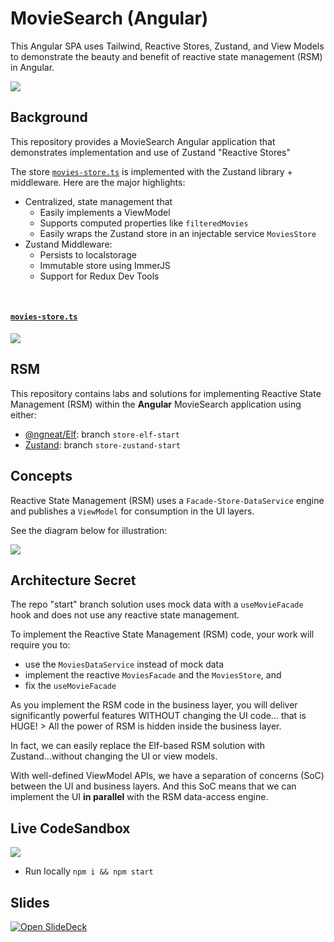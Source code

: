 # MovieSearch (Angular)

This Angular SPA uses Tailwind, Reactive Stores, Zustand, and View Models to demonstrate the beauty and benefit of reactive state management (RSM) in Angular.

[![](https://user-images.githubusercontent.com/210413/213818208-529740e4-2981-4a21-9398-7bc75e4ccf7c.png)](https://codesandbox.io/p/github/ThomasBurleson/zustand-angular-movie-search/draft/frosty-frost?file=%2Fpackage.json&selection=%5B%7B%22endColumn%22%3A47%2C%22endLineNumber%22%3A6%2C%22startColumn%22%3A47%2C%22startLineNumber%22%3A6%7D%5D)

## Background

This repository provides a MovieSearch Angular application that demonstrates implementation and use of Zustand "Reactive Stores"

The store [`movies-store.ts`](src/app/data-access/movies/movies.store.ts) is implemented with the Zustand library + middleware. Here are the major highlights:

- Centralized, state management that
  - Easily implements a ViewModel
  - Supports computed properties like `filteredMovies`
  - Easily wraps the Zustand store in an injectable service `MoviesStore`
- Zustand Middleware:
  - Persists to localstorage
  - Immutable store using ImmerJS
  - Support for Redux Dev Tools

<br/>

#### [`movies-store.ts`](src/app/data-access/movies/movies.store.ts)

[![](https://user-images.githubusercontent.com/210413/210112088-a3b33217-e30c-4e87-815a-095470026d28.png)](src/app/data-access/movies/movies.store.ts)

## RSM

This repository contains labs and solutions for implementing Reactive State Management (RSM) within the **Angular** MovieSearch application using either:

- [@ngneat/Elf](https://ngneat.github.io/elf/docs/store): branch `store-elf-start`
- [Zustand](https://docs.pmnd.rs/zustand/getting-started/introduction): branch `store-zustand-start`

## Concepts

Reactive State Management (RSM) uses a `Facade-Store-DataService` engine and publishes a `ViewModel` for consumption in the UI layers.

See the diagram below for illustration:

![](https://user-images.githubusercontent.com/210413/220697616-0559ac4d-2f2b-494f-8c0e-b7305b8eab9d.png)

## Architecture Secret

The repo "start" branch solution uses mock data with a `useMovieFacade` hook and does not use any reactive state management.

To implement the Reactive State Management (RSM) code, your work will require you to:

- use the `MoviesDataService` instead of mock data
- implement the reactive `MoviesFacade` and the `MoviesStore`, and
- fix the `useMovieFacade`

As you implement the RSM code in the business layer, you will deliver significantly powerful features WITHOUT changing the UI code... that is HUGE! > All the power of RSM is hidden inside the business layer.

In fact, we can easily replace the Elf-based RSM solution with Zustand...without changing the UI or view models.

With well-defined ViewModel APIs, we have a separation of concerns (SoC) between the UI and business layers. And this SoC means that we can implement the UI **in parallel** with the RSM data-access engine.

## Live CodeSandbox

![](https://user-images.githubusercontent.com/210413/210112365-8d7616c8-6fce-4614-ad99-5e490a500bb6.png)

- Run locally `npm i && npm start`

## Slides

[![Open SlideDeck](https://user-images.githubusercontent.com/210413/162356294-eae14ccf-45a4-413d-b3e5-d1019299d33a.png)](https://docs.google.com/presentation/d/16vtqUvu-bHmkWfbvzEZZ_-8YxFs0-h8luA3rYTr-kjU/edit?usp=sharing)
